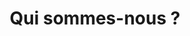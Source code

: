 ---
layout: page
subheadline:  "L'association"
title:  "Qui sommes-nous ?"
teaser: "Association loi de 1901 créée en 1966, le Centre d'Études Napoléoniennes (CEN) a pour mission de favoriser l’approfondissement de la connaissance historique relative à la révolution, au 1er et au 2d empire à partir de recherches et de documents nouveaux ou inédits. 
         Libre et indépendant sur le plan intellectuel et financier, le CEN publie les résultats de ses travaux historiques dans la revue Études Napoléoniennes et dans des ouvrages particuliers. Le CEN collabore avec des chercheurs et universitaires français et étrangers."
categories:
    - association
tags:
    - post format
header:
  image_fullwidth: header_unsplash_9.jpg
  title: Centre D'études Napoléoniennes
---